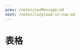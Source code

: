 ```yaml
---
prev: /notes/useMessage.md
next: /notes/lazyload-in-vue.md
---
```


# 表格

<Table :tableHeaders="headers" :tableData="list" :contentH="contentH" :noSideBorder="noSideBorder" />

<script setup>
import { ref } from 'vue'

const contentH = ref(500)

const noSideBorder = ref(true)

const headers = ref([])

const list = ref([])

headers.value = [
  {
    prop: 'name',
    label: '姓名',
    width: 100
  },
  {
    prop: 'age',
    label: '年龄',
    width: 100
  },
  {
    prop: 'sex',
    label: '性别',
    width: 100
  },
  {
    prop: 'birth',
    label: '出生日期',
    width: 150
  },
]

list.value = [
  {
    name: 'xxx',
    age: 18,
    sex: 'xxx',
    birth: '999'
  },
  {
    name: 'xxx',
    age: 18,
    sex: 'xxx',
    birth: '999'
  },
  {
    name: 'xxx',
    age: 18,
    sex: 'xxx',
    birth: '999'
  },
  {
    name: 'xxx',
    age: 18,
    sex: 'xxx',
    birth: '999'
  },
  {
    name: 'xxx',
    age: 18,
    sex: 'xxx',
    birth: '999'
  },
  {
    name: 'xxx',
    age: 18,
    sex: 'xxx',
    birth: '999'
  },
  {
    name: 'xxx',
    age: 18,
    sex: 'xxx',
    birth: '999'
  },
  {
    name: 'xxx',
    age: 18,
    sex: 'xxx',
    birth: '999'
  },
  {
    name: 'xxx',
    age: 18,
    sex: 'xxx',
    birth: '999'
  },
  {
    name: 'xxx',
    age: 18,
    sex: 'xxx',
    birth: '999'
  },
  {
    name: 'xxx',
    age: 18,
    sex: 'xxx',
    birth: '999'
  },
  {
    name: 'xxx',
    age: 18,
    sex: 'xxx',
    birth: '999'
  },
  {
    name: 'xxx',
    age: 18,
    sex: 'xxx',
    birth: '999'
  },
  {
    name: 'xxx',
    age: 18,
    sex: 'xxx',
    birth: '999'
  },
  {
    name: 'xxx',
    age: 18,
    sex: 'xxx',
    birth: '999'
  },
  {
    name: 'xxx',
    age: 18,
    sex: 'xxx',
    birth: '999'
  },
  {
    name: 'xxx',
    age: 18,
    sex: 'xxx',
    birth: '999'
  },
  {
    name: 'xxx',
    age: 18,
    sex: 'xxx',
    birth: '999'
  },
  {
    name: 'xxx',
    age: 18,
    sex: 'xxx',
    birth: '999'
  },
  {
    name: 'xxx',
    age: 18,
    sex: 'xxx',
    birth: '999'
  },
  {
    name: 'xxx',
    age: 18,
    sex: 'xxx',
    birth: '999'
  },
  {
    name: 'xxx',
    age: 18,
    sex: 'xxx',
    birth: '999'
  }
]
</script>